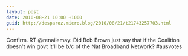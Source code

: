 ```yaml
---
layout: post
date: 2010-08-21 10:00 +1000
guid: http://desparoz.micro.blog/2010/08/21/t21743257703.html
---
```

Confirm. RT @renailemay: Did Bob Brown just say that if the Coalition doesn't win govt it'll be b/c of the Nat Broadband Network? #ausvotes
